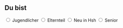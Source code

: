 ## Du bist

<label class="container">
  <input type="radio" name="radio" onclick="updateList()" value="Jugendlicher">
  <span class="checkmark"></span>
  Jugendlicher
</label>
<label class="container">
  <input type="radio" name="radio" onclick="updateList()" value="Eltern">
  <span class="checkmark"></span>
  Elternteil
</label>
<label class="container">
  <input type="radio" name="radio" onclick="updateList()" value="Neu_in_Hsh">
  <span class="checkmark"></span>
  Neu in Hsh
</label>
<label class="container">
  <input type="radio" name="radio" onclick="updateList()" value="Senior">
  <span class="checkmark"></span>
  Senior
</label>
<br>
<div id="list_">
</div>

<script type="text/javascript">
  window.onload = function() { 
    updateList();
  }
</script>
